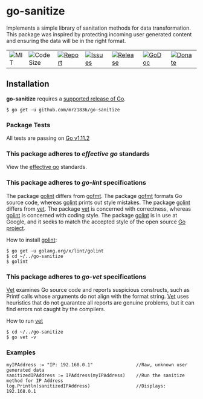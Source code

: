 # go-sanitize
Implements a simple library of sanitation methods for data transformation. This package was inspired by protecting incoming user generated content and ensuring the data will be in the right format.

| | | | | | | |
|-|-|-|-|-|-|-|
| ![MIT](https://img.shields.io/github/license/mrz1836/go-sanitize.svg?style=flat)  |  ![Code Size](https://img.shields.io/github/languages/code-size/mrz1836/go-sanitize.svg?style=flat) |   [![Report](https://goreportcard.com/badge/github.com/mrz1836/go-sanitize?style=flat)](https://goreportcard.com/report/github.com/mrz1836/go-sanitize) |  [![Issues](https://img.shields.io/github/issues/mrz1836/go-sanitize.svg?style=flat)](https://github.com/mrz1836/go-sanitize/issues) | [![Release](https://img.shields.io/github/release-pre/mrz1836/go-sanitize.svg?style=flat)](https://github.com/mrz1836/go-sanitize/releases) | [![GoDoc](https://godoc.org/github.com/mrz1836/go-sanitize?status.svg)](https://godoc.org/github.com/mrz1836/go-sanitize) | [![Donate](https://img.shields.io/badge/donate-bitcoin-brightgreen.svg)](https://mrz1818.com?af=go-sanitize) |


## Installation

**go-sanitize** requires a [supported release of Go](https://golang.org/doc/devel/release.html#policy).
```
$ go get -u github.com/mrz1836/go-sanitize
```

### Package Tests
All tests are passing on [Go v1.11.2](https://golang.org/)

### This package adheres to *effective go* standards
View the [effective go](https://golang.org/doc/effective_go.html) standards.

### This package adheres to *go-lint* specifications
The package [golint](https://github.com/golang/lint) differs from [gofmt](https://golang.org/cmd/gofmt/). The package [gofmt](https://golang.org/cmd/gofmt/) formats Go source code, whereas [golint](https://github.com/golang/lint) prints out style mistakes. The package [golint](https://github.com/golang/lint) differs from [vet](https://golang.org/cmd/vet/).
The package [vet](https://golang.org/cmd/vet/) is concerned with correctness, whereas [golint](https://github.com/golang/lint) is concerned with coding style.
The package [golint](https://github.com/golang/lint) is in use at Google, and it seeks to match the accepted style of the open source [Go project](https://golang.org/).

How to install [golint](https://github.com/golang/lint):
```
$ go get -u golang.org/x/lint/golint
$ cd ~/../go-sanitize
$ golint
```

### This package adheres to *go-vet* specifications
[Vet](https://golang.org/cmd/vet/) examines Go source code and reports suspicious constructs, such as Printf calls whose arguments
do not align with the format string. [Vet](https://golang.org/cmd/vet/) uses heuristics that do not guarantee all reports are genuine problems,
but it can find errors not caught by the compilers.

How to run [vet](https://golang.org/cmd/vet/)
```
$ cd ~/../go-sanitize
$ go vet -v
```

### Examples
```
myIPAddress := "IP: 192.168.0.1"                //Raw, unknown user generated data
sanitizedIPAddress := IPAddress(myIPAddress)    //Run the sanitize method for IP Address
log.Println(sanitizedIPAddress)                 //Displays: 192.168.0.1
```
